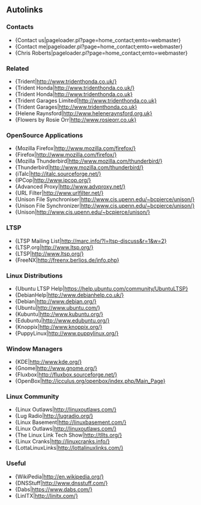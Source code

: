 ## Autolinks

### Contacts

   * {Contact us|pageloader.pl?page=home_contact;emto=webmaster}
   * {Contact me|pageloader.pl?page=home_contact;emto=webmaster}
   * {Chris Roberts|pageloader.pl?page=home_contact;emto=webmaster}

### Related

   * {Trident|http://www.tridenthonda.co.uk/}
   * {Trident Honda|http://www.tridenthonda.co.uk/}
   * {Trident Honda|http://www.tridenthonda.co.uk}
   * {Trident Garages Limited|http://www.tridenthonda.co.uk}
   * {Trident Garages|http://www.tridenthonda.co.uk}
   * {Helene Raynsford|http://www.heleneraynsford.org.uk}
   * {Flowers by Rosie Orr|http://www.rosieorr.co.uk}

### OpenSource Applications

   * {Mozilla Firefox|http://www.mozilla.com/firefox/}
   * {Firefox|http://www.mozilla.com/firefox/}
   * {Mozilla Thunderbird|http://www.mozilla.com/thunderbird/}
   * {Thunderbird|http://www.mozilla.com/thunderbird/}
   * {iTalc|http://italc.sourceforge.net/}
   * {IPCop|http://www.ipcop.org/}
   * {Advanced Proxy|http://www.advproxy.net/}
   * {URL Filter|http://www.urlfilter.net/}
   * {Unison File Synchroniser|http://www.cis.upenn.edu/~bcpierce/unison/}
   * {Unison File Synchronizer|http://www.cis.upenn.edu/~bcpierce/unison/}
   * {Unison|http://www.cis.upenn.edu/~bcpierce/unison/}

### LTSP

   * {LTSP Mailing List|http://marc.info/?l=ltsp-discuss&r=1&w=2}
   * {LTSP.org|http://www.ltsp.org/}
   * {LTSP|http://www.ltsp.org/}
   * {FreeNX|http://freenx.berlios.de/info.php}

### Linux Distributions

   * {Ubuntu LTSP Help|https://help.ubuntu.com/community/UbuntuLTSP}
   * {DebianHelp|http://www.debianhelp.co.uk/}
   * {Debian|http://www.debian.org/}
   * {Ubuntu|http://www.ubuntu.com/}
   * {Kubuntu|http://www.kubuntu.org/}
   * {Edubuntu|http://www.edubuntu.org/}
   * {Knoppix|http://www.knoppix.org/}
   * {PuppyLinux|http://www.puppylinux.org/}

### Window Managers

   * {KDE|http://www.kde.org/}
   * {Gnome|http://www.gnome.org/}
   * {Fluxbox|http://fluxbox.sourceforge.net/}
   * {OpenBox|http://icculus.org/openbox/index.php/Main_Page}

### Linux Community

   * {Linux Outlaws|http://linuxoutlaws.com/}
   * {Lug Radio|http://lugradio.org/}
   * {Linux Basement|http://linuxbasement.com/}
   * {Linux Outlaws|http://linuxoutlaws.com/}
   * {The Linux Link Tech Show|http://tllts.org/}
   * {Linux Cranks|http://linuxcranks.info/}
   * {LottaLinuxLinks|http://lottalinuxlinks.com/}

### Useful

   * {WikiPedia|http://en.wikipedia.org/}
   * {DNSStuff|http://www.dnsstuff.com/}
   * {Dabs|https://www.dabs.com/}
   * {LinITX|http://linitx.com/}
